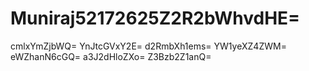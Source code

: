 # Muniraj52172625Z2R2bWhvdHE=
cmlxYmZjbWQ=
YnJtcGVxY2E=
d2RmbXh1ems=
YW1yeXZ4ZWM=
eWZhanN6cGQ=
a3J2dHloZXo=
Z3Bzb2Z1anQ=
